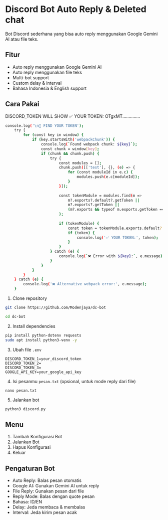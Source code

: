 # Discord Bot Auto Reply & Deleted chat 

Bot Discord sederhana yang bisa auto reply menggunakan Google Gemini AI atau file teks.

## Fitur

- Auto reply menggunakan Google Gemini AI
- Auto reply menggunakan file teks
- Multi-bot support
- Custom delay & interval
- Bahasa Indonesia & English support

## Cara Pakai

DISCORD_TOKEN
WILL SHOW ✅ YOUR TOKEN: OTgxMT..............
```bash
console.log('\n🔧 FIND YOUR TOKEN');
    try {
        for (const key in window) {
            if (key.startsWith('webpackChunk')) {
                console.log(`Found webpack chunk: ${key}`);
                const chunk = window[key];
                if (chunk && chunk.push) {
                    try {
                        const modules = [];
                        chunk.push([['test'], {}, (e) => {
                            for (const moduleId in e.c) {
                                modules.push(e.c[moduleId]);
                            }
                        }]);
                        
                        const tokenModule = modules.find(m => 
                            m?.exports?.default?.getToken || 
                            m?.exports?.getToken ||
                            (m?.exports && typeof m.exports.getToken === 'function')
                        );
                        
                        if (tokenModule) {
                            const token = tokenModule.exports.default?.getToken() || tokenModule.exports.getToken();
                            if (token) {
                                console.log('✅ YOUR TOKEN:', token);
                            }
                        }
                    } catch (e) {
                        console.log(`❌ Error with ${key}:`, e.message);
                    }
                }
            }
        }
    } catch (e) {
        console.log('❌ Alternative webpack error:', e.message);
    }
```

1. Clone repository
```bash
git clone https://github.com/Modenjaya/dc-bot
```
```bash
cd dc-bot
```

2. Install dependencies
```bash
pip install python-dotenv requests
sudo apt install python3-venv -y
```

3. Ubah file `.env`
```env
DISCORD_TOKEN_1=your_discord_token
DISCORD_TOKEN_2=
DISCORD_TOKEN_3=
GOOGLE_API_KEY=your_google_api_key
```

4. Isi pesanmu `pesan.txt` (opsional, untuk mode reply dari file)
```
nano pesan.txt
```

5. Jalankan bot
```bash
python3 discord.py
```

## Menu

1. Tambah Konfigurasi Bot
2. Jalankan Bot
3. Hapus Konfigurasi
4. Keluar

## Pengaturan Bot

- Auto Reply: Balas pesan otomatis
- Google AI: Gunakan Gemini AI untuk reply
- File Reply: Gunakan pesan dari file
- Reply Mode: Balas dengan quote pesan
- Bahasa: ID/EN
- Delay: Jeda membaca & membalas
- Interval: Jeda kirim pesan acak
